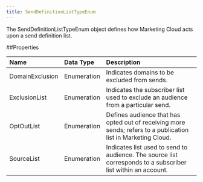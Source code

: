 ```yaml
---
title: SendDefinitionListTypeEnum
---
```

The SendDefinitionListTypeEnum object defines how Marketing Cloud acts upon a send definition list.

##Properties
<table class="table table-hover"> <thead align="left"><tr><th>Name</th><th>Data Type</th><th>Description</th></tr></thead> <tbody><tr><td>DomainExclusion</td><td>Enumeration</td><td>Indicates domains to be excluded from sends.</td></tr><tr><td>ExclusionList</td><td>Enumeration</td><td>Indicates the subscriber list used to exclude an audience from a particular send.</td></tr><tr><td>OptOutList</td><td>Enumeration</td><td>Defines audience that has opted out of receiving more sends; refers to a publication list in Marketing Cloud.</td></tr><tr><td>SourceList</td><td>Enumeration</td><td>Indicates list used to send to audience. The source list corresponds to a subscriber list within an account.</td></tr></tbody></table>
